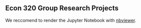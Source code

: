 ## Econ 320 Group Research Projects

We reccomend to render the Jupyter Notebook with [nbviewer](https://nbviewer.jupyter.org/github/Fjx-dylanZ/econ320).
